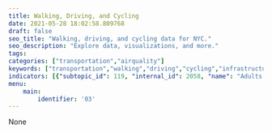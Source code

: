 ```yaml
---
title: Walking, Driving, and Cycling
date: 2021-05-28 18:02:58.809768
draft: false
seo_title: "Walking, driving, and cycling data for NYC."
seo_description: "Explore data, visualizations, and more."
tags: 
categories: ["transportation","airquality"]
keywords: ["transportation","walking","driving","cycling","infrastructure","streets","roads","safety"]
indicators: [{"subtopic_id": 119, "internal_id": 2058, "name": "Adults Who Walk or Bike for Transportation", "URL": "https://a816-dohbesp.nyc.gov/IndicatorPublic/VisualizationData.aspx?id=2058,4466a0,119,Summarize"},{"subtopic_id": 119, "internal_id": 2173, "name": "Bike for Transportation in the Past 7 Days", "URL": "https://a816-dohbesp.nyc.gov/IndicatorPublic/VisualizationData.aspx?id=2173,4466a0,119,Summarize"},{"subtopic_id": 119, "internal_id": 2059, "name": "Monthly Bicycle Use", "URL": "https://a816-dohbesp.nyc.gov/IndicatorPublic/VisualizationData.aspx?id=2059,4466a0,119,Summarize"},{"subtopic_id": 119, "internal_id": 2172, "name": "Walk for Transportation in the Past 7 Days", "URL": "https://a816-dohbesp.nyc.gov/IndicatorPublic/VisualizationData.aspx?id=2172,4466a0,119,Summarize"},{"subtopic_id": 119, "internal_id": 2236, "name": "Adults Reporting Driving in the Last 30 Days", "URL": "https://a816-dohbesp.nyc.gov/IndicatorPublic/VisualizationData.aspx?id=2236,719b87,119,Summarize"}, {"subtopic_id": 119, "internal_id": 2238, "name": "Adults Reporting Speeding in the Last 30 Days", "URL": "https://a816-dohbesp.nyc.gov/IndicatorPublic/VisualizationData.aspx?id=2238,719b87,119,Summarize"},{"subtopic_id": 119, "internal_id": 2237, "name": "Adults Reporting Messaging While Driving in the Last 30 Days", "URL": "https://a816-dohbesp.nyc.gov/IndicatorPublic/VisualizationData.aspx?id=2237,719b87,114,Summarize"}]
menu:
    main:
        identifier: '03'
---
```

 
 None

